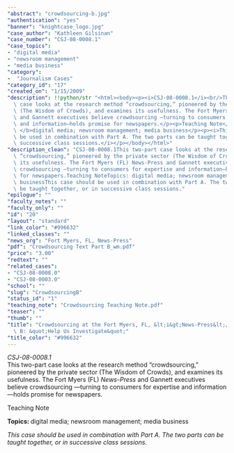 ```yaml
---
"abstract": "crowdsourcing-b.jpg"
"authentication": "yes"
"banner": "knightcase_logo.jpg"
"case_author": "Kathleen Gilsinan"
"case_number": "CSJ-08-0008.1"
"case_topics":
- "digital media"
- "newsroom management"
- "media business"
"category": 
-  "Journalism Cases"
"category_id": "17"
"created_on": "1/15/2009"
"description": !!python/str "<html><body><p><i>CSJ-08-0008.1</i><br/>This two-part\
  \ case looks at the research method “crowdsourcing,” pioneered by the private sector\
  \ (The Wisdom of Crowds), and examines its usefulness. The Fort Myers (FL) <i>News-Press</i>\
  \ and Gannett executives believe crowdsourcing —turning to consumers for expertise\
  \ and information—holds promise for newspapers.</p><p>Teaching Note</p><p><b>Topics:\
  \ </b>digital media; newsroom management; media business</p><p><i>This case should\
  \ be used in combination with Part A. The two parts can be taught together, or in\
  \ successive class sessions.</i></p></body></html>"
"description_clean": "CSJ-08-0008.1This two-part case looks at the research method\
  \ “crowdsourcing,” pioneered by the private sector (The Wisdom of Crowds), and examines\
  \ its usefulness. The Fort Myers (FL) News-Press and Gannett executives believe\
  \ crowdsourcing —turning to consumers for expertise and information—holds promise\
  \ for newspapers.Teaching NoteTopics: digital media; newsroom management; media\
  \ businessThis case should be used in combination with Part A. The two parts can\
  \ be taught together, or in successive class sessions."
"epilogue": ""
"faculty_notes": ""
"faculty_only": ""
"id": "20"
"layout": "standard"
"link_color": "#996632"
"linked_classes": ""
"news_org": "Fort Myers, FL, News-Press"
"pdf": "Crowdsourcing Text Part B_wm.pdf"
"price": "3.00"
"redtext": ""
"related_cases":
- "CSJ-08-0008.0"
- "CSJ-08-0003.0"
"school": ""
"slug": "CrowdsourcingB"
"status_id": "1"
"teaching_note": "Crowdsourcing Teaching Note.pdf"
"teaser": ""
"thumb": ""
"title": "Crowdsourcing at the Fort Myers, FL, &lt;i&gt;News-Press&lt;/i&gt; Part\
  \ B: &quot;Help Us Investigate&quot;"
"title_color": "#996632"
---
```

<html><body><p><i>CSJ-08-0008.1</i><br/>This two-part case looks at the research method “crowdsourcing,” pioneered by the private sector (The Wisdom of Crowds), and examines its usefulness. The Fort Myers (FL) <i>News-Press</i> and Gannett executives believe crowdsourcing —turning to consumers for expertise and information—holds promise for newspapers.</p><p>Teaching Note</p><p><b>Topics: </b>digital media; newsroom management; media business</p><p><i>This case should be used in combination with Part A. The two parts can be taught together, or in successive class sessions.</i></p></body></html>
